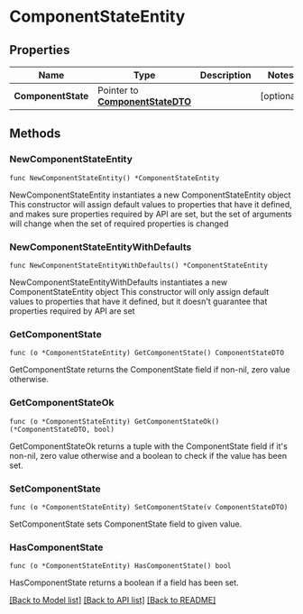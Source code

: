 # ComponentStateEntity

## Properties

Name | Type | Description | Notes
------------ | ------------- | ------------- | -------------
**ComponentState** | Pointer to [**ComponentStateDTO**](ComponentStateDTO.md) |  | [optional] 

## Methods

### NewComponentStateEntity

`func NewComponentStateEntity() *ComponentStateEntity`

NewComponentStateEntity instantiates a new ComponentStateEntity object
This constructor will assign default values to properties that have it defined,
and makes sure properties required by API are set, but the set of arguments
will change when the set of required properties is changed

### NewComponentStateEntityWithDefaults

`func NewComponentStateEntityWithDefaults() *ComponentStateEntity`

NewComponentStateEntityWithDefaults instantiates a new ComponentStateEntity object
This constructor will only assign default values to properties that have it defined,
but it doesn't guarantee that properties required by API are set

### GetComponentState

`func (o *ComponentStateEntity) GetComponentState() ComponentStateDTO`

GetComponentState returns the ComponentState field if non-nil, zero value otherwise.

### GetComponentStateOk

`func (o *ComponentStateEntity) GetComponentStateOk() (*ComponentStateDTO, bool)`

GetComponentStateOk returns a tuple with the ComponentState field if it's non-nil, zero value otherwise
and a boolean to check if the value has been set.

### SetComponentState

`func (o *ComponentStateEntity) SetComponentState(v ComponentStateDTO)`

SetComponentState sets ComponentState field to given value.

### HasComponentState

`func (o *ComponentStateEntity) HasComponentState() bool`

HasComponentState returns a boolean if a field has been set.


[[Back to Model list]](../README.md#documentation-for-models) [[Back to API list]](../README.md#documentation-for-api-endpoints) [[Back to README]](../README.md)


